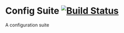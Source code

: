 # Config Suite [![Build Status](https://travis-ci.org/Statoil/configsuite.svg?branch=master)](https://travis-ci.org/Statoil/configsuite)
A configuration suite

